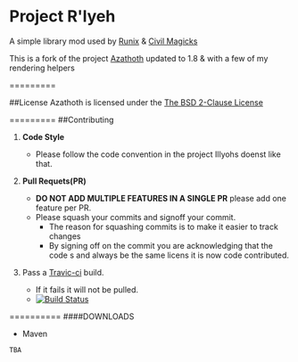 Project R'lyeh
=========

A simple library mod used by [Runix](https://github.com/Runix-Minecraft/Runix) & [Civil Magicks](https://github.com/LordIllyohs/CivilMagicks)

This is a fork of the project [Azathoth](https://github.com/Runix-Minecraft/Azathoth) updated to 1.8 & with a few of my rendering helpers

=========

##License
Azathoth is licensed under the [The BSD 2-Clause License](https://github.com/Runix-Minecraft/Azathoth/blob/master/LICENSE)

=========
##Contributing

1. __Code Style__
    * Please follow the code convention in the project Illyohs doenst like that.

2. __Pull Requets(PR)__
    * __DO NOT ADD MULTIPLE FEATURES IN A SINGLE PR__ please add one feature per PR.
    * Please squash your commits and signoff your commit.
      * The reason for squashing commits is to make it easier to track changes
      * By signing off on the commit you are acknowledging that the code s and always be the same licens it is now
        code contributed.
3. Pass a [Travic-ci](https://travis-ci.org) build.
    * If it fails it will not be pulled.
    * [![Build Status](https://travis-ci.org/Runix-Minecraft/Azathoth.svg?branch=master)](https://travis-ci.org/Runix-Minecraft/Azathoth)

==========
####DOWNLOADS

* Maven
```
TBA
```
